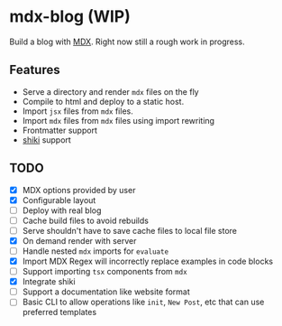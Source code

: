 # mdx-blog (WIP)

Build a blog with [MDX](https://mdxjs.com/). Right now still a rough work in progress.

## Features

- Serve a directory and render `mdx` files on the fly
- Compile to html and deploy to a static host.
- Import `jsx` files from `mdx` files.
- Import `mdx` files from `mdx` files using import rewriting
- Frontmatter support
- [shiki](https://github.com/shikijs/shiki) support

## TODO

- [x] MDX options provided by user
- [x] Configurable layout
- [ ] Deploy with real blog
- [ ] Cache build files to avoid rebuilds
- [ ] Serve shouldn't have to save cache files to local file store
- [x] On demand render with server
- [ ] Handle nested `mdx` imports for `evaluate`
- [x] Import MDX Regex will incorrectly replace examples in code blocks
- [ ] Support importing `tsx` components from `mdx`
- [x] Integrate shiki
- [ ] Support a documentation like website format
- [ ] Basic CLI to allow operations like `init`, `New Post`, etc that can use preferred templates
